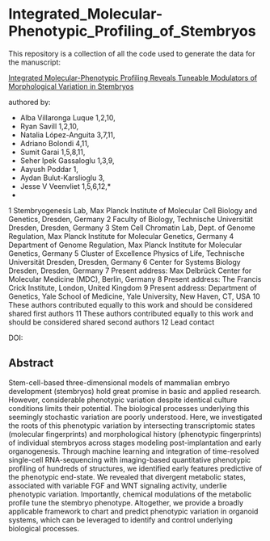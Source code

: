 # Integrated_Molecular-Phenotypic_Profiling_of_Stembryos
This repository is a collection of all the code used to generate the data for the manuscript: 

[Integrated Molecular-Phenotypic Profiling Reveals Tuneable Modulators of Morphological Variation in Stembryos]()

authored by:
- Alba Villaronga Luque 1,2,10, 
- Ryan Savill 1,2,10, 
- Natalia López-Anguita 3,7,11,
- Adriano Bolondi 4,11,
- Sumit Garai 1,5,8,11,
- Seher Ipek Gassaloglu 1,3,9,
- Aayush Poddar 1,
- Aydan Bulut-Karslioglu 3,
- Jesse V Veenvliet 1,5,6,12,*
- 
1 Stembryogenesis Lab, Max Planck Institute of Molecular Cell Biology and Genetics, Dresden, Germany
2 Faculty of Biology, Technische Universität Dresden, Dresden, Germany
3 Stem Cell Chromatin Lab,  Dept.  of Genome Regulation, Max Planck Institute for Molecular Genetics, Germany
4 Department of Genome Regulation, Max Planck Institute for Molecular Genetics, Germany
5 Cluster of Excellence Physics of Life, Technische Universität Dresden, Dresden, Germany
6 Center for Systems Biology Dresden, Dresden, Germany
7 Present address: Max Delbrück Center for Molecular Medicine (MDC), Berlin, Germany
8 Present address: The Francis Crick Institute, London, United Kingdom
9 Present address: Department of Genetics, Yale School of Medicine, Yale University, New Haven, CT, USA
10 These authors contributed equally to this work and should be considered shared first authors
11 These authors contributed equally to this work and should be considered shared second authors
12 Lead contact

DOI: 

## Abstract

Stem-cell-based three-dimensional models of mammalian embryo development (stembryos) hold great promise in basic and applied research. However, considerable phenotypic variation despite identical culture conditions limits their potential. The biological processes underlying this seemingly stochastic variation are poorly understood. Here, we investigated the roots of this phenotypic variation by intersecting transcriptomic states (molecular fingerprints) and morphological history (phenotypic fingerprints) of individual stembryos across stages modeling post-implantation and early organogenesis. Through machine learning and integration of time-resolved single-cell RNA-sequencing with imaging-based quantitative phenotypic profiling of hundreds of structures, we identified early features predictive of the phenotypic end-state. We revealed that divergent metabolic states, associated with variable FGF and WNT signaling activity, underlie phenotypic variation. Importantly, chemical modulations of the metabolic profile tune the stembryo phenotype. Altogether, we provide a broadly applicable framework to chart and predict phenotypic variation in organoid systems, which can be leveraged to identify and control underlying biological processes.
